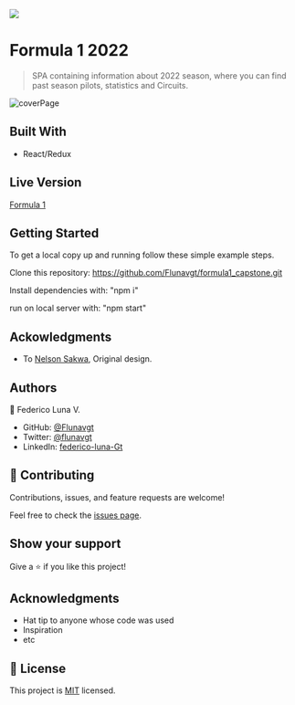 ![](https://img.shields.io/badge/Microverse-blueviolet)

# Formula 1 2022

> SPA containing information about 2022 season, where you can find past season pilots, statistics and Circuits.

![coverPage](https://user-images.githubusercontent.com/99816838/194368198-e0d2d003-1bed-43b7-8bd9-a389afbe18f2.png)



## Built With

- React/Redux


## Live Version

[Formula 1](https://preeminent-sable-64e23f.netlify.app)


## Getting Started


To get a local copy up and running follow these simple example steps.

Clone this repository: https://github.com/Flunavgt/formula1_capstone.git

Install dependencies with: "npm i"

run on local server with: "npm start"


## Ackowledgments

  * To [Nelson Sakwa](https://www.behance.net/sakwadesignstudio), Original design.




## Authors

👤 Federico Luna V.

- GitHub: [@Flunavgt](https://github.com/Flunavgt)
- Twitter: [@flunavgt](https://twitter.com/flunavgt)
- LinkedIn: [federico-luna-Gt](https://linkedin.com/in/federico-luna-Gt)



## 🤝 Contributing

Contributions, issues, and feature requests are welcome!

Feel free to check the [issues page](../../issues/).

## Show your support

Give a ⭐️ if you like this project!

## Acknowledgments

- Hat tip to anyone whose code was used
- Inspiration
- etc

## 📝 License

This project is [MIT](./LICENSE) licensed.
